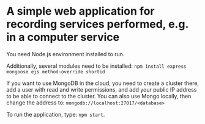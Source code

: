 <h1>A simple web application for recording services performed, e.g. in a computer service</h1>

You need Node.js environment installed to run.

Additionally, several modules need to be installed:
`npm install express mongoose ejs method-override shortid`

If you want to use MongoDB in the cloud, you need to create a cluster there, add a user with read and write permissions, and add your public IP address to be able to connect to the cluster. You can also use Mongo locally, then change the address to: `mongodb://localhost:27017/<database>`

To run the application, type:
`npm start`.
